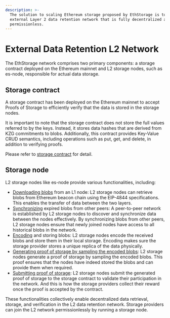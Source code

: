 ```yaml
---
description: >-
  The solution to scaling Ethereum storage proposed by EthStorage is to build an
  external Layer 2 data retention network that is fully decentralized and
  permissionless.
---
```


# External Data Retention L2 Network

The EthStorage network comprises two primary components: a storage contract deployed on the Ethereum mainnet and L2 storage nodes, such as es-node, responsible for actual data storage.

## Storage contract

A storage contract has been deployed on the Ethereum mainnet to accept Proofs of Storage to efficiently verify that the data is stored in the storage nodes.

It is important to note that the storage contract does not store the full values referred to by the keys. Instead, it stores data hashes that are derived from KZG commitments to blobs. Additionally, this contract provides Key-Value CRUD semantics, including operations such as put, get, and delete, in addition to verifying proofs.

Please refer to [storage contract](https://github.com/ethstorage/ethstorage-doc/blob/master/storage-contract/README.md) for detail.

## Storage node

L2 storage nodes like es-node provide various functionalities, including:

* [Downloading blobs](https://github.com/ethstorage/ethstorage-doc/blob/master/overview/technologies/broken-reference/README.md) from an L1 node: L2 storage nodes can retrieve blobs from Ethereum beacon chain using the EIP-4844 specifications. This enables the transfer of data between the two layers.
* [Synchronizing](https://github.com/ethstorage/ethstorage-doc/blob/master/overview/technologies/broken-reference/README.md) expired blobs from other peers: A peer-to-peer network is established by L2 storage nodes to discover and synchronize data between the nodes effectively. By synchronizing blobs from other peers, L2 storage nodes ensure that newly joined nodes have access to all historical blobs in the network.
* [Encoding](https://github.com/ethstorage/ethstorage-doc/blob/master/overview/technologies/broken-reference/README.md) and storing blobs: L2 storage nodes encode the received blobs and store them in their local storage. Encoding makes sure the storage provider stores a unique replica of the data physically.
* [Generating proof of storage by sampling the encoded blobs](https://github.com/ethstorage/ethstorage-doc/blob/master/overview/technologies/broken-reference/README.md): L2 storage nodes generate a proof of storage by sampling the encoded blobs. This proof ensures that the nodes have indeed stored the blobs and can provide them when required.
* [Submitting proof of storage](https://github.com/ethstorage/ethstorage-doc/blob/master/overview/technologies/broken-reference/README.md): L2 storage nodes submit the generated proof of storage to the storage contract to validate their participation in the network. And this is how the storage providers collect their reward once the proof is accepted by the contract.

These functionalities collectively enable decentralized data retrieval, storage, and verification in the L2 data retention network. Storage providers can join the L2 network permissionlessly by running a storage node.
